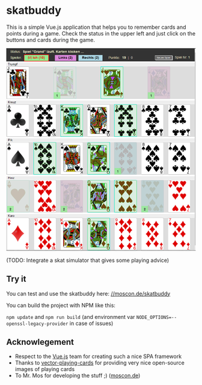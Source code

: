 # skatbuddy

This is a simple Vue.js application that helps you to remember cards and points during a game.
Check the status in the upper left and just click on the buttons and cards during the game.

![](skatbuddy_screenshot.png)

(TODO: Integrate a skat simulator that gives some playing advice)

## Try it

You can test and use the skatbuddy here:
[//moscon.de/skatbuddy](https://www.moscon.de/skatbuddy/)

You can build the project with NPM like this:

`npm update` and `npm run build`  (and environment var `NODE_OPTIONS=--openssl-legacy-provider` in case of issues)


## Acknowlegement

* Respect to the [Vue.js](https://vuejs.org/) team for creating such a nice SPA framework
* Thanks to [vector-playing-cards](https://code.google.com/archive/p/vector-playing-cards/) for providing very nice open-source images of playing cards
* To Mr. Mos for developing the stuff ;)  ([moscon.de](https://www.moscon.de/))



